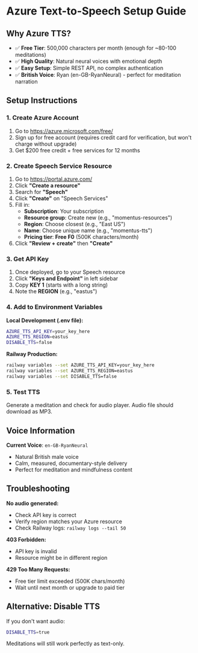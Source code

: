 # Azure Text-to-Speech Setup Guide

## Why Azure TTS?

- ✅ **Free Tier**: 500,000 characters per month (enough for ~80-100 meditations)
- ✅ **High Quality**: Natural neural voices with emotional depth
- ✅ **Easy Setup**: Simple REST API, no complex authentication
- ✅ **British Voice**: Ryan (en-GB-RyanNeural) - perfect for meditation narration

## Setup Instructions

### 1. Create Azure Account
1. Go to https://azure.microsoft.com/free/
2. Sign up for free account (requires credit card for verification, but won't charge without upgrade)
3. Get $200 free credit + free services for 12 months

### 2. Create Speech Service Resource
1. Go to https://portal.azure.com/
2. Click **"Create a resource"**
3. Search for **"Speech"**
4. Click **"Create"** on "Speech Services"
5. Fill in:
   - **Subscription**: Your subscription
   - **Resource group**: Create new (e.g., "momentus-resources")
   - **Region**: Choose closest (e.g., "East US")
   - **Name**: Choose unique name (e.g., "momentus-tts")
   - **Pricing tier**: **Free F0** (500K characters/month)
6. Click **"Review + create"** then **"Create"**

### 3. Get API Key
1. Once deployed, go to your Speech resource
2. Click **"Keys and Endpoint"** in left sidebar
3. Copy **KEY 1** (starts with a long string)
4. Note the **REGION** (e.g., "eastus")

### 4. Add to Environment Variables

**Local Development (.env file):**
```bash
AZURE_TTS_API_KEY=your_key_here
AZURE_TTS_REGION=eastus
DISABLE_TTS=false
```

**Railway Production:**
```bash
railway variables --set AZURE_TTS_API_KEY=your_key_here
railway variables --set AZURE_TTS_REGION=eastus
railway variables --set DISABLE_TTS=false
```

### 5. Test TTS
Generate a meditation and check for audio player. Audio file should download as MP3.

## Voice Information

**Current Voice**: `en-GB-RyanNeural`
- Natural British male voice
- Calm, measured, documentary-style delivery
- Perfect for meditation and mindfulness content

## Troubleshooting

**No audio generated:**
- Check API key is correct
- Verify region matches your Azure resource
- Check Railway logs: `railway logs --tail 50`

**403 Forbidden:**
- API key is invalid
- Resource might be in different region

**429 Too Many Requests:**
- Free tier limit exceeded (500K chars/month)
- Wait until next month or upgrade to paid tier

## Alternative: Disable TTS

If you don't want audio:
```bash
DISABLE_TTS=true
```

Meditations will still work perfectly as text-only.
